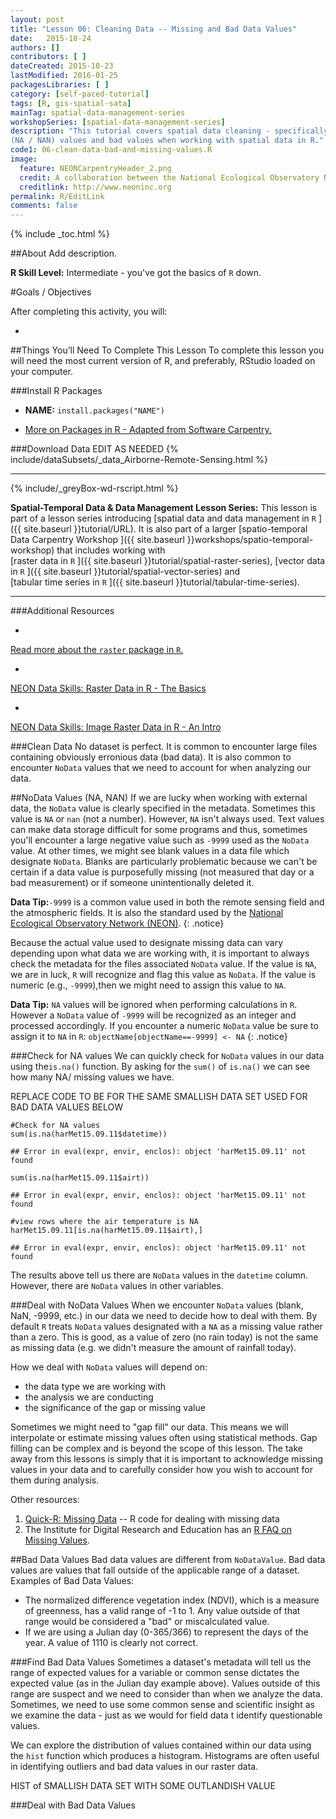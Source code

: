 ```yaml
---
layout: post
title: "Lesson 06: Cleaning Data -- Missing and Bad Data Values"
date:   2015-10-24
authors: []
contributors: [ ]
dateCreated: 2015-10-23
lastModified: 2016-01-25
packagesLibraries: [ ]
category: [self-paced-tutorial] 
tags: [R, gis-spatial-sata]
mainTag: spatial-data-management-series
workshopSeries: [spatial-data-management-series]
description: "This tutorial covers spatial data cleaning - specifically dealing with missing 
(NA / NAN) values and bad values when working with spatial data in R."
code1: 06-clean-data-bad-and-missing-values.R
image:
  feature: NEONCarpentryHeader_2.png
  credit: A collaboration between the National Ecological Observatory Network (NEON) and Data Carpentry
  creditlink: http://www.neoninc.org
permalink: R/EditLink
comments: false
---
```


{% include _toc.html %}

##About
Add description.

**R Skill Level:** Intermediate - you've got the basics of `R` down.

<div id="objectives" markdown="1">

#Goals / Objectives

After completing this activity, you will:

* 


##Things You’ll Need To Complete This Lesson
To complete this lesson you will need the most current version of R, and 
preferably, RStudio loaded on your computer.

###Install R Packages

* **NAME:** `install.packages("NAME")`

* [More on Packages in R - Adapted from Software Carpentry.]({{site.baseurl}}R/Packages-In-R/)

###Download Data
EDIT AS NEEDED
{% include/dataSubsets/_data_Airborne-Remote-Sensing.html %}

****

{% include/_greyBox-wd-rscript.html %}

**Spatial-Temporal Data & Data Management Lesson Series:** This lesson is part
of a lesson series introducing
[spatial data and data management in `R` ]({{ site.baseurl }}tutorial/URL).
It is also part of a larger 
[spatio-temporal Data Carpentry Workshop ]({{ site.baseurl }}workshops/spatio-temporal-workshop)
that includes working with  
[raster data in `R` ]({{ site.baseurl }}tutorial/spatial-raster-series),
[vector data in `R` ]({{ site.baseurl }}tutorial/spatial-vector-series)
and  
[tabular time series in `R` ]({{ site.baseurl }}tutorial/tabular-time-series).

****

###Additional Resources

* <a href="http://cran.r-project.org/web/packages/raster/raster.pdf" target="_blank">
Read more about the `raster` package in `R`.</a>
* <a href="http://neondataskills.org/R/Raster-Data-In-R/" target="_blank" >
NEON Data Skills: Raster Data in R - The Basics</a>
* <a href="http://neondataskills.org/R/Image-Raster-Data-In-R/" target="_blank" >
NEON Data Skills: Image Raster Data in R - An Intro</a>

</div>

###Clean Data
No dataset is perfect. It is common to encounter large files containing obviously
erronious data (bad data).  It is also common to encounter `NoData`
values that we need to account for when analyzing our data. 

##NoData Values (NA, NAN)
If we are lucky when working with external data, the `NoData` value is clearly
specified in the metadata. Sometimes this value is `NA` or `nan` (not a number). However, 
`NA` isn't always used. Text values can make data storage difficult for some 
programs and thus, sometimes you'll encounter a large negative value such as
`-9999` used as the `NoData` value. At other times, we might see blank values in
a data file which designate `NoData`. Blanks are particularly problematic
because we can't be certain if a data value is purposefully missing (not
measured that day or a bad measurement) or if someone unintentionally deleted
it.

<i class="fa fa-star"></i> **Data Tip:**`-9999` is a common value used in
both the remote sensing field and the atmospheric fields. It is also
the standard used by the <a href="http://www.neoninc.org" target="_blank"> 
National Ecological Observatory Network (NEON)</a>. 
{: .notice}

Because the actual value used to designate missing data can vary depending upon 
what data we are working with, it is important to always check the metadata for
the files associated `NoData` value. If the value is `NA`, we are in luck, `R`
will recognize and flag this value as `NoData`. If the value is numeric (e.g.,
`-9999`),then we might need to assign this value to `NA`.

<i class="fa fa-star"></i> **Data Tip:** `NA` values will be ignored when
performing calculations in `R`. However a `NoData` value of `-9999` will be
recognized as an integer and processed accordingly. If you encounter a numeric
`NoData` value be sure to assign it to `NA` in `R`:
`objectName[objectName==-9999] <- NA`
{: .notice}

###Check for NA values
We can quickly check for `NoData` values in our data using the`is.na()` 
function. By asking for the `sum()` of `is.na()` we can see how many NA/ missing
values we have. 

REPLACE CODE TO BE FOR THE SAME SMALLISH DATA SET USED FOR BAD DATA VALUES BELOW

    #Check for NA values
    sum(is.na(harMet15.09.11$datetime))

    ## Error in eval(expr, envir, enclos): object 'harMet15.09.11' not found

    sum(is.na(harMet15.09.11$airt))

    ## Error in eval(expr, envir, enclos): object 'harMet15.09.11' not found

    #view rows where the air temperature is NA 
    harMet15.09.11[is.na(harMet15.09.11$airt),]

    ## Error in eval(expr, envir, enclos): object 'harMet15.09.11' not found

The results above tell us there are `NoData` values in the `datetime` column.
However, there are `NoData` values in other variables.  

###Deal with NoData Values
When we encounter `NoData` values (blank, NaN, -9999, etc.) in our data we
need to decide how to deal with them. By default `R` treats `NoData` values
designated
with a `NA` as a missing value rather than a zero. This is good, as a value of 
zero (no rain today) is not the same as missing data (e.g. we didn't measure the 
amount of rainfall today). 

How we deal with `NoData` values will depend on:

* the data type we are working with
* the analysis we are conducting 
* the significance of the gap or missing value

Sometimes we might need to "gap fill" our data. This means we will interpolate 
or estimate missing values often using statistical methods. Gap filling can be 
complex and is beyond the scope of this lesson. The take away from this lessons
is simply that it is important to acknowledge missing values in your data and to 
carefully consider how you wish to account for them during analysis. 

Other resources:

1. <a href="http://www.statmethods.net/input/missingdata.html" target="_blank"> Quick-R: Missing Data</a> 
-- R code for dealing with missing data 
2. The Institute for Digital Research and Education has an <a href="http://www.ats.ucla.edu/stat/r/faq/missing.htm" target="_blank"> R FAQ on Missing Values</a>.

##Bad Data Values
Bad data values are different from `NoDataValue`. Bad data values are values that
fall outside of the applicable range of a dataset. 
Examples of Bad Data Values:

* The normalized difference vegetation index (NDVI), which is a measure of 
greenness, has a valid range of -1 to 1. Any value outside of that range would 
be considered a "bad" or miscalculated value.
* If we are using a Julian day (0-365/366) to represent the days of the year. A value
of 1110 is clearly not correct.

###Find Bad Data Values
Sometimes a dataset's metadata will tell us the range of expected values for a
variable or common sense dictates the expected value (as in the Julian day example above).
Values outside of this range are suspect and we need to consider than
when we analyze the data. Sometimes, we need to use some common sense and
scientific insight as we examine the data - just as we would for field data t
identify questionable values. 

We can explore the distribution of values contained within our data using the 
`hist` function which produces a histogram. Histograms are often useful in 
identifying outliers and bad data values in our raster data.

HIST of SMALLISH DATA SET WITH SOME OUTLANDISH VALUE


###Deal with Bad Data Values





